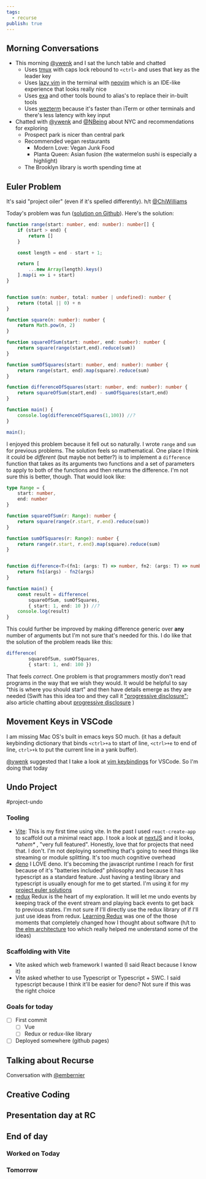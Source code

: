 ```yaml
---
tags:
  - recurse
publish: true
---
```

## Morning Conversations

- This morning [@ywenk](https://github.com/tywenk) and I sat the lunch table and chatted
	- Uses [tmux](https://github.com/tmux/tmux/wiki) with caps lock rebound to `<ctrl>` and uses that key as the leader key
	- Uses [lazy vim](http://www.lazyvim.org/) in the terminal with [neovim](https://neovim.io/) which is an IDE-like experience that looks really nice
	- Uses [exa](https://github.com/ogham/exa) and other tools bound to alias's to replace their in-built tools
	- Uses [wezterm](https://wezfurlong.org/wezterm/index.html) because it's faster than iTerm or other terminals and there's less latency with key input
- Chatted with [@ywenk](https://github.com/tywenk) and [@NBeing](https://github.com/NBeing) about NYC and recommendations for exploring
	- Prospect park is nicer than central park
	- Recommended vegan restaurants
		- Modern Love: Vegan Junk Food
		- Planta Queen: Asian fusion (the watermelon sushi is especially a highlight)
	- The Brooklyn library is worth spending time at

## Euler Problem

It's said "project oiler" (even if it's spelled differently). h/t [@ChiWilliams](https://github.com/ChiWilliams)

Today's problem was fun ([solution on Github](https://github.com/nicolecomputer/euler/tree/main/006)). Here's the solution: 

```typescript
function range(start: number, end: number): number[] {
    if (start > end) {
        return []
    }

    const length = end - start + 1;

    return [
        ...new Array(length).keys()
    ].map(i => i + start)
}


function sum(n: number, total: number | undefined): number {
    return (total || 0) + n
}

function square(n: number): number {
    return Math.pow(n, 2)
}

function squareOfSum(start: number, end: number): number {
    return square(range(start,end).reduce(sum))
}

function sumOfSquares(start: number, end: number): number {
    return range(start, end).map(square).reduce(sum)
}

function differenceOfSquares(start: number, end: number): number {
    return squareOfSum(start,end) - sumOfSquares(start,end)
}

function main() {
    console.log(differenceOfSquares(1,100)) //?
}

main();
```

I enjoyed this problem because it fell out so naturally. I wrote `range` and `sum` for previous problems. The solution feels so mathematical. One place I think it could be *different* (but maybe not better?) is to implement a `difference` function that takes as its arguments two functions and a set of parameters to apply to both of the functions and then returns the difference. I'm not sure this is better, though. That would look like:

```typescript
type Range = {
    start: number,
    end: number
}

function squareOfSum(r: Range): number {
    return square(range(r.start, r.end).reduce(sum))
}

function sumOfSquares(r: Range): number {
    return range(r.start, r.end).map(square).reduce(sum)
}


function difference<T>(fn1: (args: T) => number, fn2: (args: T) => number, args: T): number {
    return fn1(args) - fn2(args)
}

function main() {
    const result = difference(
        squareOfSum, sumOfSquares,
        { start: 1, end: 10 }) //?
    console.log(result)
}
```

This could further be improved by making difference generic over **any** number of arguments but I'm not sure that's needed for this.  I do like that the solution of the problem reads like this:

```typescript
difference(
        squareOfSum, sumOfSquares,
        { start: 1, end: 100 })
```

That feels *correct*. One problem is that programmers mostly don't read programs in the way that we wish they would. It would be helpful to say "this is where you should start" and then have details emerge as they are needed (Swift has this idea too and they call it ["progressive disclosure"](https://en.wikipedia.org/wiki/Progressive_disclosure); also article chatting about [progressive disclosure](https://bitsplitting.org/2017/01/18/progressive-disclosure-in-swift/) )

## Movement Keys in VSCode

I am missing Mac OS's built in emacs keys SO much. (it has a default keybinding dictionary that binds `<ctrl>+a` to start of line, `<ctrl>+e` to end of line, `ctrl>+k` to put the current line in a yank buffer). 

[@ywenk](https://github.com/tywenk) suggested that I take a look at [vim keybindings](https://github.com/VSCodeVim/Vim) for VSCode. So I'm doing that today

## Undo Project

#project-undo
### Tooling
- [Vite](https://vite.dev/): This is my first time using vite. In the past I used `react-create-app` to scaffold out a minimal react app. I took a look at [nextJS](https://nextjs.org/) and it looks, *\*ahem\** , "very full featured". Honestly, love that for projects that need that. I don't. I'm not deploying something that's going to need things like streaming or module splitting. It's too much cognitive overhead
- [deno](https://deno.com) I LOVE deno. It's becoming the javascript runtime I reach for first because of it's "batteries included" philosophy and because it has typescript as a standard feature. Just having a testing library and typescript is usually enough for me to get started. I'm using it for my [project euler solutions](https://github.com/nicolecomputer/euler)
- [redux](https://redux.js.org/) Redux is the heart of my exploration. It will let me undo events by keeping track of the event stream and playing back events to get back to previous states. I'm not sure if I'll directly use the redux library of if I'll just use ideas from redux. [Learning Redux](https://redux.js.org/tutorials/fundamentals/part-1-overview) was one of the those moments that completely changed how I thought about software (h/t to [the elm architecture](https://guide.elm-lang.org/architecture/) too which really helped me understand some of the ideas)

### Scaffolding with Vite

- Vite asked which web framework I wanted (I said React because I know it)
- Vite asked whether to use Typescript or Typescript + SWC. I said typescript because I think it'll be easier for deno? Not sure if this was the right choice

### Goals for today
- [ ] First commit
	- [ ] Vue
	- [ ] Redux or redux-like library
- [ ] Deployed somewhere (github pages)

## Talking about Recurse

Conversation with [@embernier](https://github.com/embernier)
## Creative Coding

## Presentation day at RC

## End of day

### Worked on Today

### Tomorrow
 